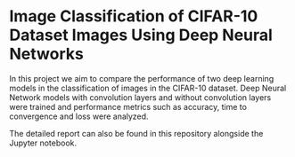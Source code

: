 # Image Classification of CIFAR-10 Dataset Images Using Deep Neural Networks

In this project we aim to compare the performance of two deep learning models in the classification of images in the CIFAR-10 dataset. Deep Neural Network models with convolution layers and without convolution layers were trained and performance metrics such as accuracy, time to convergence and loss were analyzed. 

The detailed report can also be found in this repository alongside the Jupyter notebook.
